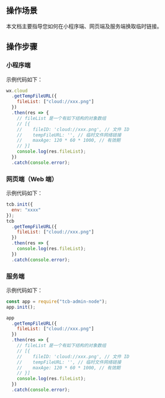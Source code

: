## 操作场景

本文档主要指导您如何在小程序端、网页端及服务端换取临时链接。

## 操作步骤

### 小程序端

示例代码如下：

```javascript
wx.cloud
  .getTempFileURL({
    fileList: ["cloud://xxx.png"]
  })
  .then(res => {
    // fileList 是一个有如下结构的对象数组
    // [{
    //    fileID: 'cloud://xxx.png', // 文件 ID
    //    tempFileURL: '', // 临时文件网络链接
    //    maxAge: 120 * 60 * 1000, // 有效期
    // }]
    console.log(res.fileList);
  })
  .catch(console.error);
```

### 网页端（Web 端）

示例代码如下：

```javascript
tcb.init({
  env: "xxxx"
});
tcb
  .getTempFileURL({
    fileList: ["cloud://xxx.png"]
  })
  .then(res => {
    console.log(res.fileList);
  })
  .catch(console.error);
```

### 服务端

示例代码如下：

```javascript
const app = require("tcb-admin-node");
app.init();

app
  .getTempFileURL({
    fileList: ["cloud://xxx.png"]
  })
  .then(res => {
    // fileList 是一个有如下结构的对象数组
    // [{
    //    fileID: 'cloud://xxx.png', // 文件 ID
    //    tempFileURL: '', // 临时文件网络链接
    //    maxAge: 120 * 60 * 1000, // 有效期
    // }]
    console.log(res.fileList);
  })
  .catch(console.error);
```
